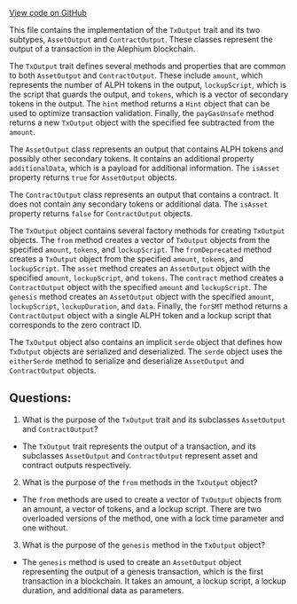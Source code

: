 [View code on GitHub](https://github.com/alephium/alephium/blob/master/protocol/src/main/scala/org/alephium/protocol/model/TxOutput.scala)

This file contains the implementation of the `TxOutput` trait and its two subtypes, `AssetOutput` and `ContractOutput`. These classes represent the output of a transaction in the Alephium blockchain. 

The `TxOutput` trait defines several methods and properties that are common to both `AssetOutput` and `ContractOutput`. These include `amount`, which represents the number of ALPH tokens in the output, `lockupScript`, which is the script that guards the output, and `tokens`, which is a vector of secondary tokens in the output. The `hint` method returns a `Hint` object that can be used to optimize transaction validation. Finally, the `payGasUnsafe` method returns a new `TxOutput` object with the specified fee subtracted from the `amount`.

The `AssetOutput` class represents an output that contains ALPH tokens and possibly other secondary tokens. It contains an additional property `additionalData`, which is a payload for additional information. The `isAsset` property returns `true` for `AssetOutput` objects.

The `ContractOutput` class represents an output that contains a contract. It does not contain any secondary tokens or additional data. The `isAsset` property returns `false` for `ContractOutput` objects.

The `TxOutput` object contains several factory methods for creating `TxOutput` objects. The `from` method creates a vector of `TxOutput` objects from the specified `amount`, `tokens`, and `lockupScript`. The `fromDeprecated` method creates a `TxOutput` object from the specified `amount`, `tokens`, and `lockupScript`. The `asset` method creates an `AssetOutput` object with the specified `amount`, `lockupScript`, and `tokens`. The `contract` method creates a `ContractOutput` object with the specified `amount` and `lockupScript`. The `genesis` method creates an `AssetOutput` object with the specified `amount`, `lockupScript`, `lockupDuration`, and `data`. Finally, the `forSMT` method returns a `ContractOutput` object with a single ALPH token and a lockup script that corresponds to the zero contract ID.

The `TxOutput` object also contains an implicit `serde` object that defines how `TxOutput` objects are serialized and deserialized. The `serde` object uses the `eitherSerde` method to serialize and deserialize `AssetOutput` and `ContractOutput` objects.
## Questions: 
 1. What is the purpose of the `TxOutput` trait and its subclasses `AssetOutput` and `ContractOutput`?
- The `TxOutput` trait represents the output of a transaction, and its subclasses `AssetOutput` and `ContractOutput` represent asset and contract outputs respectively.
2. What is the purpose of the `from` methods in the `TxOutput` object?
- The `from` methods are used to create a vector of `TxOutput` objects from an amount, a vector of tokens, and a lockup script. There are two overloaded versions of the method, one with a lock time parameter and one without.
3. What is the purpose of the `genesis` method in the `TxOutput` object?
- The `genesis` method is used to create an `AssetOutput` object representing the output of a genesis transaction, which is the first transaction in a blockchain. It takes an amount, a lockup script, a lockup duration, and additional data as parameters.